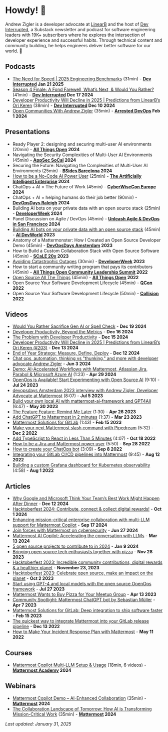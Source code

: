 # Howdy! 👋

Andrew Zigler is a developer advocate at [LinearB](https://linearb.io/) and the host of [Dev Interrupted](https://devinterrupted.substack.com/), a Substack newsletter and podcast for software engineering leaders with 19K+ subscribers where he explores the intersection of developer experience and successful habits. Through technical content and community building, he helps engineers deliver better software for our world. 🍎

## Podcasts

- [The Need for Speed | 2025 Engineering Benchmarks](https://devinterrupted.substack.com/p/the-need-for-speed-2025-engineering) (31min) - **[Dev Interrupted](https://devinterrupted.substack.com/) Jan 21 2025**
- [Season 4 Finale: A Fond Farewell, What’s Next, & Would You Rather?](https://devinterrupted.substack.com/p/season-4-finale-a-fond-farewell-whats) (41min) - **[Dev Interrupted](https://devinterrupted.substack.com/) Dec 17 2024**
- [Developer Productivity Will Decline in 2025 | Predictions from LinearB’s Ori Keren](https://devinterrupted.substack.com/p/developer-productivity-will-decline) (38min) - **[Dev Interrupted](https://devinterrupted.substack.com/) Dec 10 2024**
- [Open Communities With Andrew Zigler](https://www.arresteddevops.com/open-communities/) (35min) - **[Arrested DevOps](https://www.arresteddevops.com/) Feb 1 2024**

## Presentations

- Ready Player 2: designing and securing multi-user AI environments (20min) - **[All Things Open](https://2024.allthingsopen.org/sessions/2-for-1-critical-conversation-consuming-open-source-software-securely-ready-player-2-designing-and-securing-multi-user-ai-environments) 2024**
- Navigating the Security Complexities of Multi-User AI Environments (45min) - **[AppSec SoCal](https://planetcybersec.com/061224-conference/) 2024**
- Securing the Future: Navigating the Complexities of Multi-User AI Environments (25min) - **[BSides Barcelona](https://bsides.barcelona/) 2024**
- [How to be a No-Code AI Power User](https://www.youtube.com/watch?v=RN8z6PD3wJ8) (25min) - **[The Artificially Intelligent Enterprise](https://www.techstrongevents.com/the-artificially-intelligent-enterprise/home) 2024**
- ChatOps + AI = The Future of Work (45min) - **[CyberWiseCon Europe](https://cyberwisecon.eu/#) 2024**
- ChatOps + AI = helping humans do their job better (90min) - **[DevOpsDays Raleigh](https://devopsdays.org/events/2024-raleigh/program/andrew-zigler-workshop/) 2024**
- Building AI bots on your private data with an open source stack (25min) - **[DeveloperWeek](https://www.developerweek.com/) 2024**
- Panel Discussion on Agile / DevOps (45min) - **[Unleash Agile & DevOps in San Francisco](https://ace.atlassian.com/events/details/atlassian-san-francisco-bay-area-presents-unleash-agile-amp-devops-in-san-francisco/) 2024**
- [Building AI bots on your private data with an open source stack](https://www.youtube.com/watch?v=6dtMktLW5KI) (45min) - **[AI DevWorld](https://aidevworld.com/) 2023**
- Anatomy of a Mattermonster: How I Created an Open Source Developer Demo (45min) - **[DevOpsDays Amsterdam](https://devopsdays.org/events/2023-amsterdam/program/ws-andrew-zigler) 2023**
- How to Build a Custom Collaboration Stack with Open Source Software (45min) - **[SCaLE 20x](https://www.socallinuxexpo.org/scale/20x/presentations/workshop-how-build-custom-collaboration-stack-open-source-software) 2023**
- [Avoiding Catastrophic Outages](https://www.youtube.com/watch?v=4mBYM1jQoz0) (30min) - **[DeveloperWeek](https://sched.co/1HwgI) 2023**
- How to start a community writing program that pays its contributors (45min) - **[All Things Open Community Leadership Summit](https://2022.allthingsopen.org/events/community-leadership-summit/) 2022**
- [Open Source All The Things](https://www.youtube.com/watch?v=gPuWestSQJQ) (45min) - **[All Things Open](https://2022.allthingsopen.org/sessions/open-source-all-the-things/) 2022**
- Open Source Your Software Development Lifecycle (45min) - **[QCon](https://qconsf.com/presentation/oct2022/open-source-your-software-development-lifecycle) 2022**
- Open Source Your Software Development Lifecycle (50min) - **[Collision](https://collisionconf.com/) 2022**

## Videos

- [Would You Rather Sacrifice Gen AI or Spell Check](https://www.youtube.com/shorts/Um81RnM-QQY) - **Dec 19 2024**
- [Developer Productivity, Beyond the Metrics](https://www.youtube.com/shorts/pMHgKuPUozQ) - **Dec 16 2024**
- [The Problem with Developer Productivity](https://www.youtube.com/shorts/bMCK23PR-tk) - **Dec 15 2024**
- [Developer Productivity Will Decline in 2025 | Predictions from LinearB’s Ori Keren (#203)](https://www.youtube.com/watch?v=Ipw_46L46nI) - **Dec 13 2024**
- [End of Year Strategy: Measure, Define, Deploy](https://www.youtube.com/shorts/Ub61lu6NAiM) - **Dec 12 2024**
- [Chat ops, automation, thinking vs "thunking," and more with developer advocate Andrew Zigler](https://www.youtube.com/watch?v=iyu6yAVenjg) - **Jun 3 2024**
- [Demo: AI-Accelerated Workflows with Mattermost, Atlassian Jira, Parabol & Microsoft Azure AI](https://www.youtube.com/watch?v=kDaZoGaQjIM) (1:23) - **Apr 29 2024**
- [OpenOps is Available! Start Experimenting with Open Source AI](https://www.youtube.com/watch?v=20KSKBzZmik) (9:10) - **Jul 24 2023**
- [devopsdays Amsterdam 2023 interview with Andrew Zigler, Developer Advocate at Mattermost](https://www.youtube.com/watch?v=C0Gv8567-oE) (8:07) - **Jul 5 2023**
- [Build your own local AI with mattermost-ai-framework and GPT4All](https://www.youtube.com/watch?v=h7vHwVabPQc) (6:47) - **May 30 2023**
- [The Feature Feature: Remind Me Later](https://www.youtube.com/watch?v=Fu2b49ca9W8) (1:30) - **Apr 26 2023**
- [Add ChatGPT to Mattermost in 2 minutes](https://www.youtube.com/watch?v=Hx4Ex7YZZiA) (1:37) - **Mar 23 2023**
- [Mattermost Solutions for GitLab](https://www.youtube.com/watch?v=cTIAfaGR7OU) (1:43) - **Feb 15 2023**
- [Make your next Mattermost slash command with Pipedream](https://www.youtube.com/watch?v=QabKh5yF4-A) (5:32) - **Dec 2 2022**
- [Add TypeScript to React in Less Than 5 Minutes](https://www.youtube.com/watch?v=12qzCOYLLoc) (4:07) - **Oct 18 2022**
- [How to be a Jira and Mattermost power user](https://www.youtube.com/watch?v=W8pDtiiD9r0) (5:50) - **Sep 28 2022**
- [How to create your ChatOps bot](https://www.youtube.com/watch?v=LdNnwPp1G6k) (3:09) - **Sep 8 2022**
- [Integrating your GitLab CI/CD pipelines into Mattermost](https://www.youtube.com/watch?v=li2jaPziXTQ) (9:45) - **Aug 12 2022**
- [Building a custom Grafana dashboard for Kubernetes observability](https://www.youtube.com/watch?v=iEMxDxujkAQ) (4:58) - **Aug 1 2022**

## Articles

- [Why Google and Microsoft Think Your Team’s Best Work Might Happen After Dinner](https://linearb.io/blog/why-google-and-microsoft-think-your-team-s-best-work-might-happen-after-dinner) - **Dec 12 2024**
- [Hacktoberfest 2024: Contribute, connect & collect digital rewards!](https://mattermost.com/blog/hacktoberfest-2024/) - **Oct 1 2024**
- [Enhancing mission-critical enterprise collaboration with multi-LLM support for Mattermost Copilot](https://mattermost.com/blog/mattermost-copilot-multi-llm-support/) - **Sep 17 2024**
- [Join forces with Mattermost on cybersecurity](https://mattermost.com/blog/join-forces-with-mattermost-on-cybersecurity/) - **Jun 27 2024**
- [Mattermost AI Copilot: Accelerating the conversation with LLMs](https://mattermost.com/blog/mattermost-ai-copilot-accelerating-the-conversation-with-llms/) - **Mar 13 2024**
- [5 open source projects to contribute to in 2024](https://mattermost.com/blog/5-open-source-projects-to-contribute-to-in-2024/) - **Jan 9 2024**
- [Bringing open source tech enthusiasts together with pizza](https://mattermost.com/blog/bringing-open-source-tech-enthusiasts-together-with-pizza/) - **Nov 28 2023**
- [Hacktoberfest 2023: Incredible community contributions, digital rewards & a healthier planet](https://mattermost.com/blog/hacktoberfest-2023-incredible-community-contributions-digital-rewards-a-healthier-planet/) - **November 23, 2023**
- [Hacktoberfest 2023: Celebrate open source, make an impact on the planet](https://mattermost.com/blog/mattermost-hacktoberfest-2023/) - **Oct 2 2023**
- [Start using GPT-4 and local models with the open source OpenOps framework](https://mattermost.com/blog/open-source-ai-framework/) - **Jul 27 2023**
- [Mattermost Wants to Buy Pizza for Your Meetup Group](https://mattermost.com/blog/mattermost-wants-to-buy-pizza-for-your-meetup-group/) - **Apr 13 2023**
- [Community Spotlight: Mattermost ChatGPT bot by Sebastian Müller](https://mattermost.com/blog/community-spotlight-mattermost-chatgpt-bot-by-sebastian-muller/) - **Apr 7 2023**
- [Mattermost Solutions for GitLab: Deep integration to ship software faster](https://mattermost.com/blog/mattermost-solutions-for-gitlab/) - **Feb 15 2023**
- [The quickest way to integrate Mattermost into your GitLab release pipeline](https://mattermost.com/blog/integrate-mattermost-into-gitlab-release-pipeline/) - **Dec 13 2022**
- [How to Make Your Incident Response Plan with Mattermost](https://mattermost.com/blog/how-to-make-your-incident-response-plan-with-mattermost/) - **May 11 2022**

## Courses

- [Mattermost Copilot Multi-LLM Setup & Usage](https://academy.mattermost.com/p/new-mattermost-copilot-multi-llm-setup-usage) (18min, 6 videos) - **[Mattermost Academy](https://academy.mattermost.com/) 2024**

## Webinars

- [Mattermost Copilot Demo – AI-Enhanced Collaboration](https://mattermost.com/video/copilot-demo-ai-enhanced-collaboration/) (35min) - **[Mattermost](https://mattermost.com/) 2024**
- [The Collaboration Landscape of Tomorrow: How AI is Transforming Mission-Critical Work](https://mattermost.com/video/ai-collaboration-landscape-of-tomorrow/) (35min) - **[Mattermost](https://mattermost.com/) 2024**

*Last updated: January 31, 2025*
